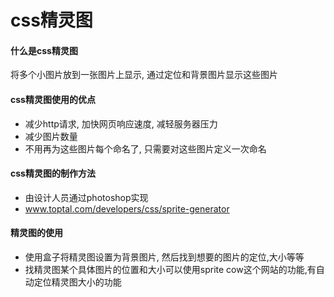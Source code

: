 # css精灵图



#### 什么是css精灵图

将多个小图片放到一张图片上显示,  通过定位和背景图片显示这些图片



#### css精灵图使用的优点

* 减少http请求,  加快网页响应速度,  减轻服务器压力
* 减少图片数量
* 不用再为这些图片每个命名了,  只需要对这些图片定义一次命名



#### css精灵图的制作方法

* 由设计人员通过photoshop实现
* www.toptal.com/developers/css/sprite-generator



#### 精灵图的使用

* 使用盒子将精灵图设置为背景图片,  然后找到想要的图片的定位,大小等等
* 找精灵图某个具体图片的位置和大小可以使用sprite cow这个网站的功能,有自动定位精灵图大小的功能